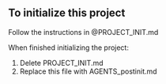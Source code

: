 ## To initialize this project

Follow the instructions in @PROJECT_INIT.md

When finished initializing the project:

1. Delete PROJECT_INIT.md
2. Replace this file with AGENTS_postinit.md
